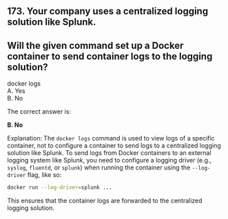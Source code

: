 ## 173. Your company uses a centralized logging solution like Splunk.
## Will the given command set up a Docker container to send container logs to the logging solution?
docker logs  
A. Yes  
B. No  

The correct answer is:

**B. No**

Explanation:
The `docker logs` command is used to view logs of a specific container, not to configure a container to send logs to a centralized logging solution like Splunk. To send logs from Docker containers to an external logging system like Splunk, you need to configure a logging driver (e.g., `syslog`, `fluentd`, or `splunk`) when running the container using the `--log-driver` flag, like so:

```bash
docker run --log-driver=splunk ...
```

This ensures that the container logs are forwarded to the centralized logging solution.
